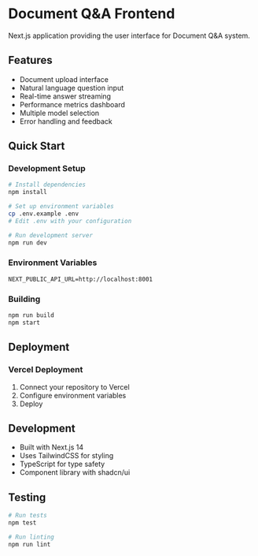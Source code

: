 # Document Q&A Frontend

Next.js application providing the user interface for Document Q&A system.

## Features

- Document upload interface
- Natural language question input
- Real-time answer streaming
- Performance metrics dashboard
- Multiple model selection
- Error handling and feedback

## Quick Start

### Development Setup

```bash
# Install dependencies
npm install

# Set up environment variables
cp .env.example .env
# Edit .env with your configuration

# Run development server
npm run dev
```

### Environment Variables

```env
NEXT_PUBLIC_API_URL=http://localhost:8001
```

### Building

```bash
npm run build
npm start
```

## Deployment

### Vercel Deployment

1. Connect your repository to Vercel
2. Configure environment variables
3. Deploy

## Development

- Built with Next.js 14
- Uses TailwindCSS for styling
- TypeScript for type safety
- Component library with shadcn/ui

## Testing

```bash
# Run tests
npm test

# Run linting
npm run lint
```
